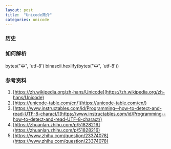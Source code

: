 ```yaml
---
layout: post
title:  "Unicode简介"
categories: unicode
---
```


### 历史

### 如何解析

bytes("中", 'utf-8')
binascii.hexlify(bytes("中", 'utf-8'))

### 参考资料
1. [https://zh.wikipedia.org/zh-hans/Unicode](https://zh.wikipedia.org/zh-hans/Unicode)
2. [https://unicode-table.com/cn/](https://unicode-table.com/cn/)
3. [https://www.instructables.com/id/Programming--how-to-detect-and-read-UTF-8-charact/](https://www.instructables.com/id/Programming--how-to-detect-and-read-UTF-8-charact/)
4. [https://zhuanlan.zhihu.com/p/51828216](https://zhuanlan.zhihu.com/p/51828216)
5. [https://www.zhihu.com/question/23374078](https://www.zhihu.com/question/23374078)
